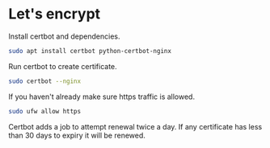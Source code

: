 # Let's encrypt
Install certbot and dependencies.
```bash
sudo apt install certbot python-certbot-nginx
```
Run certbot to create certificate.
```bash
sudo certbot --nginx
```
If you haven't already make sure https traffic is allowed.
```bash
sudo ufw allow https
```
Certbot adds a job to attempt renewal twice a day. If any certificate has less than 30 days to expiry it will be renewed.
